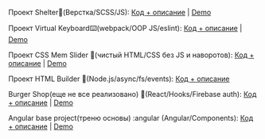 Проект Shelter🐶(Верстка/SCSS/JS): [Код + описание](https://github.com/shmykovandrey/shelter/tree/shelter/shelter) | [Demo](https://shmykovandrey.github.io/shelter/shelter/pages/main/) 

Проект Virtual Keyboard⌨️(webpack/OOP JS/eslint): [Код + описание](https://github.com/shmykovandrey/virtual-keyboard) | [Demo](https://shmykovandrey.github.io/virtual-keyboard/)

Проект CSS Mem Slider 🐸(чистый HTML/CSS без JS и наворотов): [Код + описание](https://github.com/shmykovandrey/cssMemSlider) | [Demo](https://shmykovandrey.github.io/cssMemSlider/cssMemSlider/)

Проект HTML Builder 📁(Node.js/async/fs/events): [Код + описание](https://github.com/shmykovandrey/HTML-builder)

Burger Shop(еще не все реализовано) 🍔(React/Hooks/Firebase auth): [Код + описание](https://github.com/shmykovandrey/burger-shop/tree/dev) | [Demo](https://shmykovandrey.github.io/burger-shop/)

Angular base project(треню основы) :angular (Angular/Components): [Код + описание](https://github.com/shmykovandrey/burger-shop/tree/dev) | [Demo](https://shmykovandrey.github.io/burger-shop/)

